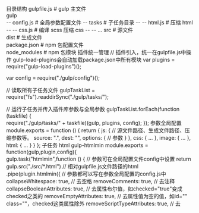 目录结构
gulpfile.js # gulp 主文件  
gulp  
-- config.js # 全局参数配置文件
-- tasks # 子任务目录
-- -- html.js # 压缩 html
-- -- css.js # 编译 scss 压缩 css
-- -- ...
src # 源文件  
dist # 生成文件  
package.json # npm 包配置文件  
node_modules # npm 包模块
插件统一管理
// 插件引入，统一在gulpfile.js中操作 gulp-load-plugins会自动加载package.json中所有模块
var plugins = require("gulp-load-plugins")();

var config = require("./gulp/config")();

// 读取所有子任务文件
gulpTaskList = require("fs").readdirSync("./gulp/tasks/");

// 运行子任务并传入插件库参数与全局参数
gulpTaskList.forEach(function (taskfile) {  
    require("./gulp/tasks/" + taskfile)(gulp, plugins, config);
});
参数全局配置
module.exports = function () {
    return {
        js: {
            // 源文件路径、生成文件路径、压缩参数等。
          source: ".",
          dest: "",
          options: {
             // 参数
          }
        },
        css: {
            ...
        },
        image: {
            ...
        },
        html: {
            ...
        }
    }
};
子任务
html gulp-htmlmin
module.exports = function(gulp,plugin,config){  
gulp.task("htmlmin",function () {
// 参数可在全局配置文件config中设置
return gulp.src("./src/*.html") // 相对gulpfile.js文件路径的html
  .pipe(plugin.htmlmin({
       // 参数都可以写在参数全局配置的config.js中
      collapseWhitespace: true, // 去空格
      removeComments: true, // 去注释
      collapseBooleanAttributes: true, // 去属性布尔值，如checked="true"变成checked之类的
      removeEmptyAttributes: true, // 去属性值为空的值，如id="" class=""，checked这类属性除外
      removeScriptTypeAttributes: true, // 去<script>内的type属性及值
      removeStyleLinkTypeAttributes: true, //去<link>内的type属性及值
      minifyJS: true, // 压缩页面js
      minifyCSS: true // 压缩页面css
}))
  .pipe(gulp.dest("./dist")); // 相对gulpfile.js文件路径
});
};
css gulp-sass
module.exports = function(gulp,plugin,config){  
gulp.task("sass", function () {
// 参数可在全局配置文件config中设置
return gulp.src(config.css.source)
  .pipe(plugin.sass({
   // 参数都可以写在参数全局配置的config.js中
    // nested结束}不换行默认 | expanded结束}换行[常用格式] | compact每个样式一行 | compressed 全压缩
    outputStyle:"compressed", 
  }).on("error", plugin.sass.logError)) // plugin.sass.sync().on 同步进行
  .pipe(gulp.dest(config.css.dest))
});

// 如果需要 Source Maps 需要使用以下库，在编译前调用 sourcemaps.init()，
// 编译后调用 sourcemaps.write("./maps")
var sourcemaps = require("gulp-sourcemaps");
}
image gulp-imagemin
module.exports = function(gulp,plugin,config){  
  gulp.task("image", function () {
        return gulp.src(config.image.source)
            .pipe(plugin.imagemin())
            .pipe(gulp.dest(config.image.dest));
    });
}
js gulp-uglifyjs
gulp.task("js", function () {  
   return gulp.src(config.js.source)
     .pipe(plugin.uglifyjs(config.js.name,config.js.options))
     .pipe(gulp.dest(config.js.dest))
 });
js gulp-closure-compiler
module.exports = function(gulp,plugin,config){  

// 简单的优化，经典缩减
gulp.task("js", function () {

// 参数可在全局配置文件config中设置
   return gulp.src("./src/js/**/*.js")
       .pipe(plugin.closureCompiler({
         fileName: "build.js",
         compilerFlags: {
           // WHITESPACE_ONLY：去空格、换行、注释
           // SIMPLE_OPTIMIZATIONS：在WHITESPACE_ONLY在基础上，对局部变量进行缩短，也是主流压缩工具使用的压缩方式：如Uglify2,比较安全。
           // ADVANCED_OPTIMIZATIONS 改变原有代码结构，对代码分析、重写、破坏，但是把代码压缩做到了极致，极大的减少了代码量
           compilation_level: "ADVANCED_OPTIMIZATIONS", // 高级有损压缩
           // QUIET 安静的，不报错
           // DEFAULT 默认
           // VERBOSE 错误详情，报错并中断
           warning_level: "VERBOSE"
         }
       }))
       .pipe(gulp.dest("./dest/js"))
  .pipe(gulp.dest(config.css.dest))
});
}
font fontmin
module.exports = function (gulp, plugin, config) {  
    gulp.task("font", function (cb) {
        var buffers = [];
        function minifyFont(text, cb) {
            gulp
                .src(config.font.source)
                .pipe(plugin.fontmin({
                    text: text
                }))
                .pipe(gulp.dest(config.font.dest))
                .on("end", cb);
        }

        gulp
            .src(config.font.htmlPath)
            .on("data", function (file) {
                buffers.push(file.contents);
            })
            .on("end", function () {
                var text = Buffer.concat(buffers).toString("utf-8");
                minifyFont(text, cb);
            })
    });
};
开发与发布
// 开发
gulp.task("default",["sass","js","sass:watch","js:watch"]);

// 发布
gulp.task("release",["html","sass","js","image","font"]);